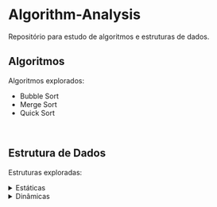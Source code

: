 # Algorithm-Analysis
Repositório para estudo de algoritmos e estruturas de dados.
<br>

## Algoritmos
Algoritmos explorados:
- Bubble Sort
- Merge Sort
- Quick Sort
<br>

## Estrutura de Dados
Estruturas exploradas:
<details>
  <summary markdown="span">Estáticas</summary>
  
  - Array
</details>

<details>
  <summary markdown="span">Dinâmicas</summary>
  
  - ArrayList
  - LinkedList
  - Tree
</details>

